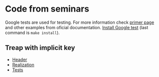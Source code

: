 # Code from seminars

Google tests are used for testing. For more information check [primer page](https://google.github.io/googletest/primer.html) and other examples from oficial documentation. [Install Google test](https://github.com/google/googletest/blob/main/googletest/README.md) (last command is `make install`).

## Treap with implicit key

* [Header](./Treap/TreapWithImplicitkey.hpp)
* [Realization](./Treap/TreapWithImplicitkey.cpp)
* [Tests](./Treap/test.cpp)